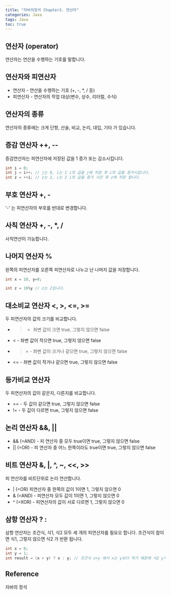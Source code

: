 ```yaml
---
title: "자바의정석 Chapter3. 연산자"
categories: Java
tags: Java
toc: true
---
```


## 연산자 (operator)
연산자는 연산을 수행하는 기호를 말합니다.

## 연산자와 피연산자
- 연산자 - 연산을 수행하는 기호 (+, -, *, / 등)
- 피연산자 - 연산자의 작업 대상(변수, 상수, 리터럴, 수식)

## 연산자의 종류
연산자의 종류에는 크게 단항, 산술, 비교, 논리, 대입, 기타 가 있습니다.

## 증감 연산자 ++, --
증감연산자는 피연산자에 저장된 값을 1 증가 또는 감소시킵니다.
```java
int i = 0;
int j = i++; // j는 0, i는 1 i의 값을 j에 저장 후 i의 값을 증가시킵니다.
int z = ++i; // z는 2, i는 2 i의 값을 증가 시킨 후 z에 저장 합니다.
```

## 부호 연산자 +, -
'-' 는 피연산자의 부호를 반대로 변경합니다.

## 사칙 연산자 +, -, *, /
사칙연산이 가능합니다.
 
## 나머지 연산자 %
왼쪽의 피연산자를 오른쪽 피연산자로 나누고 난 나머지 값을 저장합니다.
```java
int x = 10, y=8;

int z = 10%y // z는 2입니다.
```

## 대소비교 연산자 <, >, <=, >=
두 피연산자의 값의 크기를 비교합니다.

- > - 좌변 값이 크면 true, 그렇지 않으면 false
- < - 좌변 값이 작으면 true, 그렇지 않으면 false
- >= - 좌변 값이 크거나 같으면 true, 그렇지 않으면 false
- <= - 좌변 값이 작거나 같으면 true, 그렇지 않으면 false

## 등가비교 연산자
두 피연산자의 값이 같은지, 다른지를 비교합니다.
- == - 두 값이 같으면 true, 그렇지 않으면 false
- != - 두 값이 다르면 true, 그렇지 않으면 false

## 논리 연산자 &&, ||
- && (=AND) - 피 연산자 중 모두 true이면 true, 그렇지 않으면 false
- \|\| (=OR) - 피 연산자 중 어느 한쪽이라도 true이면 true, 그렇지 않으면 false

## 비트 연산자 &, |, ^, ~, <<, >>
피 연산자를 비트단위로 논리 연산합니다.
- \| (=OR) 피연산자 중 한쪽의 값이 1이면 1, 그렇지 않으면 0
- & (=AND) - 피연산자 모두 값이 1이면 1, 그렇지 않으면 0
- ^ (=XOR) - 피연산자의 값이 서로 다르면 1, 그렇지 않으면 0

## 삼항 연산자 ? :
삼항 연산자는 조건식, 식1, 식2 모두 세 개의 피연산자를 필요오 합니다.
조건식이 참이면 식1, 그렇지 않으면 식2 가 반환 됩니다.

```java
int x = 0;
int y = 1;
int result = (x > y) ? x : y; // 조건식 x>y 에서 x는 y보다 작기 때문에 식2 y가 결과로 반환 됩니다. 즉 result는 1
```
 
## Reference
자바의 정석

